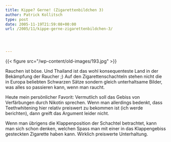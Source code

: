 ```yaml
---
title: Kippe? Gerne! (Zigarettenbildchen 3)
author: Patrick Kollitsch
type: post
date: 2005-11-19T21:59:08+00:00
url: /2005/11/kippe-gerne-zigarettenbildchen-3/




---
```

{{< figure src="/wp-content/old-images/193.jpg" >}}

Rauchen ist b&ouml;se. Und Thailand ist das wohl konsequenteste Land in der Bek&auml;mpfung der Raucher ;) Auf den Zigarettenschachteln stehen nicht die in Europa beliebten Schwarzen S&auml;tze sondern gleich unterhaltsame Bilder, was alles so passieren kann, wenn man raucht.

Heute mein pers&ouml;nlicher Favorit: Vermutlich soll das Gebiss von Verf&auml;rbungen durch Nikotin sprechen. Wenn man allerdings bedenkt, dass Teethwhitening hier relativ preiswert zu bekommen ist (ich werde berichten), dann greift das Argument leider nicht.

Wenn man &uuml;brigens die Klappenposition der Schachtel betrachtet, kann man sich schon denken, welchen Spass man mit einer in das Klappengebiss gesteckten Zigarette haben kann. Wirklich preiswerte Unterhaltung.